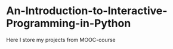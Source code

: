 An-Introduction-to-Interactive-Programming-in-Python
====================================================

Here I store my projects from MOOC-course
